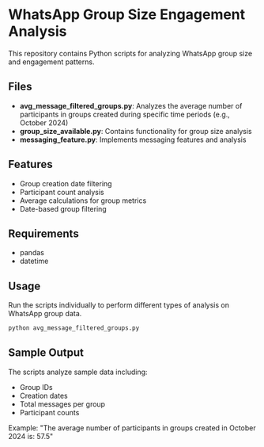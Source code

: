 # WhatsApp Group Size Engagement Analysis

This repository contains Python scripts for analyzing WhatsApp group size and engagement patterns.

## Files

- **avg_message_filtered_groups.py**: Analyzes the average number of participants in groups created during specific time periods (e.g., October 2024)
- **group_size_available.py**: Contains functionality for group size analysis
- **messaging_feature.py**: Implements messaging features and analysis

## Features

- Group creation date filtering
- Participant count analysis
- Average calculations for group metrics
- Date-based group filtering

## Requirements

- pandas
- datetime

## Usage

Run the scripts individually to perform different types of analysis on WhatsApp group data.

```python
python avg_message_filtered_groups.py
```

## Sample Output

The scripts analyze sample data including:
- Group IDs
- Creation dates
- Total messages per group
- Participant counts

Example: "The average number of participants in groups created in October 2024 is: 57.5"
